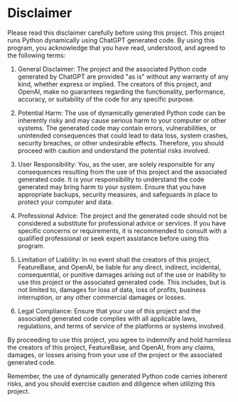 # Disclaimer

Please read this disclaimer carefully before using this project. This project runs Python dynamically using ChatGPT generated code. By using this program, you acknowledge that you have read, understood, and agreed to the following terms:

1. General Disclaimer: The project and the associated Python code generated by ChatGPT are provided "as is" without any warranty of any kind, whether express or implied. The creators of this project, and OpenAI, make no guarantees regarding the functionality, performance, accuracy, or suitability of the code for any specific purpose.

2. Potential Harm: The use of dynamically generated Python code can be inherently risky and may cause serious harm to your computer or other systems. The generated code may contain errors, vulnerabilities, or unintended consequences that could lead to data loss, system crashes, security breaches, or other undesirable effects. Therefore, you should proceed with caution and understand the potential risks involved.

3. User Responsibility: You, as the user, are solely responsible for any consequences resulting from the use of this project and the associated generated code. It is your responsibility to understand the code generated may bring harm to your system. Ensure that you have appropriate backups, security measures, and safeguards in place to protect your computer and data.

4. Professional Advice: The project and the generated code should not be considered a substitute for professional advice or services. If you have specific concerns or requirements, it is recommended to consult with a qualified professional or seek expert assistance before using this program.

5. Limitation of Liability: In no event shall the creators of this project, FeatureBase, and OpenAI, be liable for any direct, indirect, incidental, consequential, or punitive damages arising out of the use or inability to use this project or the associated generated code. This includes, but is not limited to, damages for loss of data, loss of profits, business interruption, or any other commercial damages or losses.

6. Legal Compliance: Ensure that your use of this project and the associated generated code complies with all applicable laws, regulations, and terms of service of the platforms or systems involved.

By proceeding to use this project, you agree to indemnify and hold harmless the creators of this project, FeatureBase, and OpenAI, from any claims, damages, or losses arising from your use of the project or the associated generated code.

Remember, the use of dynamically generated Python code carries inherent risks, and you should exercise caution and diligence when utilizing this project.